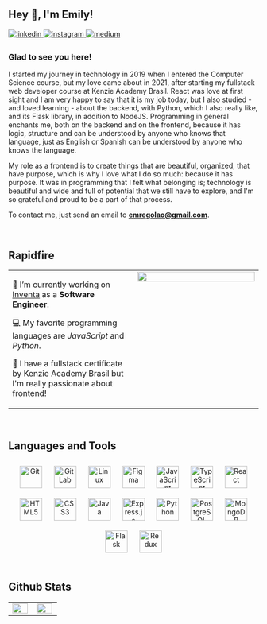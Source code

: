 ## Hey 👋, I'm Emily!  
  

<a href="https://linkedin.com/in/emilypregolao" target="_blank">
<img src=https://img.shields.io/badge/linkedin-%231E77B5.svg?&style=for-the-badge&logo=linkedin&logoColor=white alt=linkedin style="margin-bottom: 5px;" />
</a>
<a href="https://instagram.com/emlyprg" target="_blank">
<img src=https://img.shields.io/badge/instagram-%23000000.svg?&style=for-the-badge&logo=instagram&logoColor=white alt=instagram style="margin-bottom: 5px;" />
</a>
<a href="https://medium.com/@emilyprg" target="_blank">
<img src=https://img.shields.io/badge/medium-%23292929.svg?&style=for-the-badge&logo=medium&logoColor=white alt=medium style="margin-bottom: 5px;" />
</a>  
  



### Glad to see you here!  
I started my journey in technology in 2019 when I entered the Computer Science course, but my love came about in 2021, after starting my fullstack web developer course at Kenzie Academy Brasil. React was love at first sight and I am very happy to say that it is my job today, but I also studied - and loved learning - about the backend, with Python, which I also really like, and its Flask library, in addition to NodeJS.
Programming in general enchants me, both on the backend and on the frontend, because it has logic, structure and can be understood by anyone who knows that language, just as English or Spanish can be understood by anyone who knows the language.

My role as a frontend is to create things that are beautiful, organized, that have purpose, which is why I love what I do so much: because it has purpose. It was in programming that I felt what belonging is; technology is beautiful and wide and full of potential that we still have to explore, and I'm so grateful and proud to be a part of that process.

To contact me, just send an email to <b>emregolao@gmail.com</b>.  
  

<br/>  


## Rapidfire  
<table><tr><td valign="top" width="48%">
  
  

🚀 I’m currently working on [Inventa](https://inventa.shop/) as a <b>Software Engineer</b>.  
  

💻 My favorite programming languages are <i>JavaScript</i> and <i>Python</i>.  
  

💙 I have a fullstack certificate by Kenzie Academy Brasil but I'm really passionate about frontend!  


</td><td valign="top" width="48%">

<div align="center">
<img src="https://rishavanand.github.io/static/images/greetings.gif" align="center" style="width: 100%" />
</div>  


</td></tr></table>  

<br/>  


## Languages and Tools  
<div align="center">  
<img style="margin: 10px" src="https://profilinator.rishav.dev/skills-assets/git-scm-icon.svg" alt="Git" height="45" />  
<img style="margin: 10px" src="https://profilinator.rishav.dev/skills-assets/gitlab.svg" alt="GitLab" height="45" />  
<img style="margin: 10px" src="https://profilinator.rishav.dev/skills-assets/linux-original.svg" alt="Linux" height="45" />  
<img style="margin: 10px" src="https://profilinator.rishav.dev/skills-assets/figma-icon.svg" alt="Figma" height="45" />  
<img style="margin: 10px" src="https://profilinator.rishav.dev/skills-assets/javascript-original.svg" alt="JavaScript" height="45" />  
<img style="margin: 10px" src="https://profilinator.rishav.dev/skills-assets/typescript-original.svg" alt="TypeScript" height="45" />  
<img style="margin: 10px" src="https://profilinator.rishav.dev/skills-assets/react-original-wordmark.svg" alt="React" height="45" />  
<img style="margin: 10px" src="https://profilinator.rishav.dev/skills-assets/html5-original-wordmark.svg" alt="HTML5" height="45" />  
<img style="margin: 10px" src="https://profilinator.rishav.dev/skills-assets/css3-original-wordmark.svg" alt="CSS3" height="45" />  
<img style="margin: 10px" src="https://profilinator.rishav.dev/skills-assets/java-original-wordmark.svg" alt="Java" height="45" />  
<img style="margin: 10px" src="https://profilinator.rishav.dev/skills-assets/express-original-wordmark.svg" alt="Express.js" height="45" />  
<img style="margin: 10px" src="https://profilinator.rishav.dev/skills-assets/python-original.svg" alt="Python" height="45" />  
<img style="margin: 10px" src="https://profilinator.rishav.dev/skills-assets/postgresql-original-wordmark.svg" alt="PostgreSQL" height="45" />  
<img style="margin: 10px" src="https://profilinator.rishav.dev/skills-assets/mongodb-original-wordmark.svg" alt="MongoDB" height="45" />  
<img style="margin: 10px" src="https://profilinator.rishav.dev/skills-assets/flask.png" alt="Flask" height="45" />  
<img style="margin: 10px" src="https://profilinator.rishav.dev/skills-assets/redux-original.svg" alt="Redux" height="45" />  
</div>  

<br/>  


## Github Stats  
<table><tr><td valign="top" width="40%">

<img src="https://github-readme-stats.vercel.app/api?username=emilyregolao&show_icons=true&count_private=true&hide_border=true" align="left" style="width: 98%" />

</td><td valign="top" width="40%">

<img src="https://github-readme-stats.vercel.app/api/top-langs/?username=emilyregolao&hide_border=true&layout=compact" align="left" style="width: 98%" />

</td></tr></table>  

<br/>  

  

<br/>  
